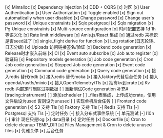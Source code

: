 [x] Mimalloc
[x] Dependency Injection
[x] DDD + CQRS
[x] 时区
[x] User Authentication
[x] User Authorization
[x] Toggle enabled
[x] Sign out automatically when user disabled
[x] Change password
[x] Change user's password
[x] Unique constraints
[x] Sqlx postgresql
[x] Sqlx migration
[x] Pg Unique constraints
[x] Multi-source configuration
[x] 时间配置支持 1d 1h 等语义化
[x] Rate limit middleware
[x] Amis.js/React 集成
[x] 通过redb 来标识是否seed过了
[x] single_flight derive for function
[x] Log rotation(日志轮转、日志分级)
[x] Uploads 访问链接签名/验证
[x] Backend code generation
[x] Release时才嵌入前端
[x] CI
[x] Event auto subscribe
[x] Job auto register
[x] 验证码
[x] Repository models generation
[x] Job code generation
[x] Cron Job code generation
[x] Stepped Job code generation
[x] Event code generation
[x] Command code generation
[x] Query code generation
[x] 接入redis 替代redb
[x] 接入redis 替代moka
[x] 接入faktory代替后台任务
[x] 接入opendal/rustfs/minio
[x] 接入OpenTelemetry/Tls
[x] 抽离kv到crate
[x] Kv redb 内部定时删除过期数据
[ ] 重新测试Code generation 补充#[tracing::instrument]
[ ] 添加scheduler
[ ] _files表集成，上传成功crate，使用文件后设为used 否则设为unused
[ ] 实现单机后台任务
[ ] Frontend code generation
[x] S3 支持 Tls
[x] Faktory 支持 Tls
[-] Redis 支持 Tls
[-] Postgresql 支持 Tls
[-] 定时任务
[-] 接入分布式事件系统
[-] 单元测试
[-] l10n
[-] 审计 现在只是log
[x] data目录
[x] 定时任务
[x] Dockerfile
[x] Cron to delete cleanup TEMP_DIR
[x] Files Management & Cron to delete unused files
[x] 优雅关停
[x] 后台任务
